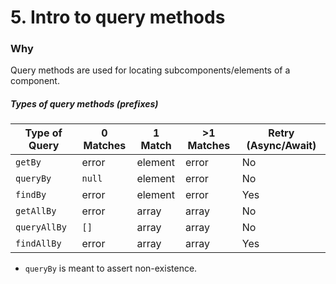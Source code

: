 # 5. Intro to query methods

### Why
Query methods are used for locating subcomponents/elements of a component.

##### Types of query methods (prefixes)
| Type of Query | 0 Matches | 1 Match | &gt;1 Matches | Retry (Async/Await) |
| ------------- | --------- | ------- | ------------- | ------------------- |
| `getBy`       | error     | element | error         | No                  |
| `queryBy`     | `null`    | element | error         | No                  |
| `findBy`      | error     | element | error         | Yes                 |
| `getAllBy`    | error     | array   | array         | No                  |
| `queryAllBy`  | `[]`      | array   | array         | No                  |
| `findAllBy`   | error     | array   | array         | Yes                 |
- `queryBy` is meant to assert non-existence.